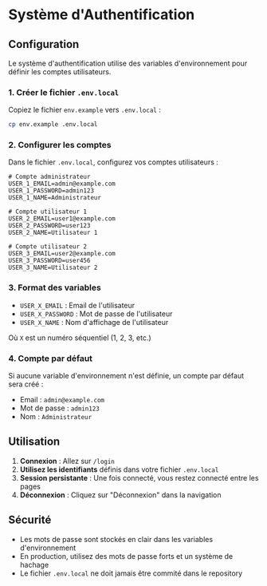 # Système d'Authentification

## Configuration

Le système d'authentification utilise des variables d'environnement pour définir les comptes utilisateurs.

### 1. Créer le fichier `.env.local`

Copiez le fichier `env.example` vers `.env.local` :

```bash
cp env.example .env.local
```

### 2. Configurer les comptes

Dans le fichier `.env.local`, configurez vos comptes utilisateurs :

```env
# Compte administrateur
USER_1_EMAIL=admin@example.com
USER_1_PASSWORD=admin123
USER_1_NAME=Administrateur

# Compte utilisateur 1
USER_2_EMAIL=user1@example.com
USER_2_PASSWORD=user123
USER_2_NAME=Utilisateur 1

# Compte utilisateur 2
USER_3_EMAIL=user2@example.com
USER_3_PASSWORD=user456
USER_3_NAME=Utilisateur 2
```

### 3. Format des variables

- `USER_X_EMAIL` : Email de l'utilisateur
- `USER_X_PASSWORD` : Mot de passe de l'utilisateur
- `USER_X_NAME` : Nom d'affichage de l'utilisateur

Où `X` est un numéro séquentiel (1, 2, 3, etc.)

### 4. Compte par défaut

Si aucune variable d'environnement n'est définie, un compte par défaut sera créé :
- Email : `admin@example.com`
- Mot de passe : `admin123`
- Nom : `Administrateur`

## Utilisation

1. **Connexion** : Allez sur `/login`
2. **Utilisez les identifiants** définis dans votre fichier `.env.local`
3. **Session persistante** : Une fois connecté, vous restez connecté entre les pages
4. **Déconnexion** : Cliquez sur "Déconnexion" dans la navigation

## Sécurité

- Les mots de passe sont stockés en clair dans les variables d'environnement
- En production, utilisez des mots de passe forts et un système de hachage
- Le fichier `.env.local` ne doit jamais être commité dans le repository 